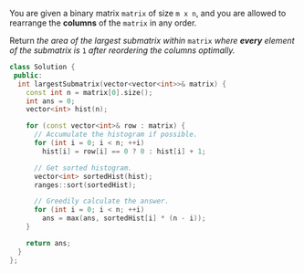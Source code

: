 You are given a binary matrix `matrix` of size `m x n`, and you are allowed to rearrange the **columns** of the `matrix` in any order.

Return _the area of the largest submatrix within_ `matrix` _where **every** element of the submatrix is_ `1` _after reordering the columns optimally._



```cpp
class Solution {
 public:
  int largestSubmatrix(vector<vector<int>>& matrix) {
    const int n = matrix[0].size();
    int ans = 0;
    vector<int> hist(n);

    for (const vector<int>& row : matrix) {
      // Accumulate the histogram if possible.
      for (int i = 0; i < n; ++i)
        hist[i] = row[i] == 0 ? 0 : hist[i] + 1;

      // Get sorted histogram.
      vector<int> sortedHist(hist);
      ranges::sort(sortedHist);

      // Greedily calculate the answer.
      for (int i = 0; i < n; ++i)
        ans = max(ans, sortedHist[i] * (n - i));
    }

    return ans;
  }
};
```